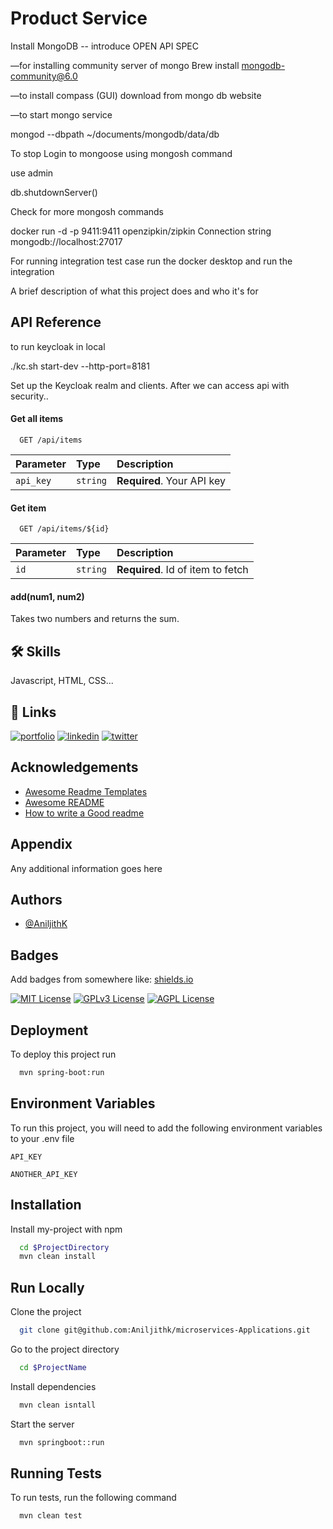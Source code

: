 # Product Service
Install MongoDB
-- introduce OPEN API SPEC

—for installing community server of mongo
Brew install mongodb-community@6.0

—to install compass (GUI) download from mongo db website

—to start mongo service

mongod --dbpath ~/documents/mongodb/data/db


To stop
Login to mongoose using mongosh command

use admin

db.shutdownServer()

Check for more mongosh commands

docker run -d -p 9411:9411 openzipkin/zipkin
Connection string
mongodb://localhost:27017

For running integration test case run the docker desktop and run the integration


A brief description of what this project does and who it's for

## API Reference
to run keycloak in local

./kc.sh start-dev --http-port=8181

Set up the Keycloak realm and clients.
After we can access api with security..

#### Get all items

```http
  GET /api/items
```

| Parameter | Type     | Description                |
| :-------- | :------- | :------------------------- |
| `api_key` | `string` | **Required**. Your API key |

#### Get item

```http
  GET /api/items/${id}
```

| Parameter | Type     | Description                       |
| :-------- | :------- | :-------------------------------- |
| `id`      | `string` | **Required**. Id of item to fetch |

#### add(num1, num2)

Takes two numbers and returns the sum.

## 🛠 Skills

Javascript, HTML, CSS...

## 🔗 Links

[![portfolio](https://img.shields.io/badge/my_portfolio-000?style=for-the-badge&logo=ko-fi&logoColor=white)](https://katherineoelsner.com/)
[![linkedin](https://img.shields.io/badge/linkedin-0A66C2?style=for-the-badge&logo=linkedin&logoColor=white)](https://www.linkedin.com/)
[![twitter](https://img.shields.io/badge/twitter-1DA1F2?style=for-the-badge&logo=twitter&logoColor=white)](https://twitter.com/)

## Acknowledgements

- [Awesome Readme Templates](https://awesomeopensource.com/project/elangosundar/awesome-README-templates)
- [Awesome README](https://github.com/matiassingers/awesome-readme)
- [How to write a Good readme](https://bulldogjob.com/news/449-how-to-write-a-good-readme-for-your-github-project)

## Appendix

Any additional information goes here

## Authors

- [@AniljithK](https://www.github.com/Aniljithk)

## Badges

Add badges from somewhere like: [shields.io](https://shields.io/)

[![MIT License](https://img.shields.io/badge/License-MIT-green.svg)](https://choosealicense.com/licenses/mit/)
[![GPLv3 License](https://img.shields.io/badge/License-GPL%20v3-yellow.svg)](https://opensource.org/licenses/)
[![AGPL License](https://img.shields.io/badge/license-AGPL-blue.svg)](http://www.gnu.org/licenses/agpl-3.0)

## Deployment

To deploy this project run

```bash
  mvn spring-boot:run
```

## Environment Variables

To run this project, you will need to add the following environment variables to your .env file

`API_KEY`

`ANOTHER_API_KEY`
## Installation

Install my-project with npm

```bash
  cd $ProjectDirectory
  mvn clean install
```
## Run Locally

Clone the project

```bash
  git clone git@github.com:Aniljithk/microservices-Applications.git
```

Go to the project directory

```bash
  cd $ProjectName
```

Install dependencies

```bash
  mvn clean isntall
```

Start the server

```bash
  mvn springboot::run
```
## Running Tests

To run tests, run the following command

```bash
  mvn clean test
```